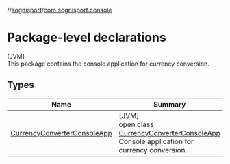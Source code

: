 //[sognisport](../../index.md)/[com.sognisport.console](index.md)

# Package-level declarations

[JVM]\
This package contains the console application for currency conversion.

## Types

| Name | Summary |
|---|---|
| [CurrencyConverterConsoleApp](-currency-converter-console-app/index.md) | [JVM]<br>open class [CurrencyConverterConsoleApp](-currency-converter-console-app/index.md)<br>Console application for currency conversion. |
